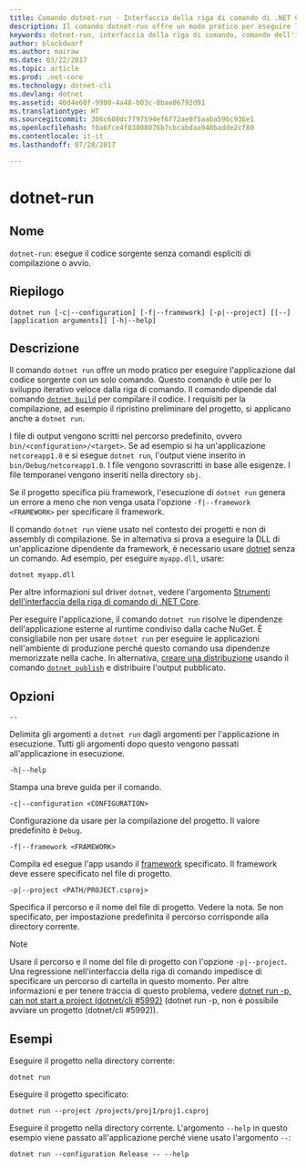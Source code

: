 ```yaml
---
title: Comando dotnet-run - Interfaccia della riga di comando di .NET Core
description: Il comando dotnet-run offre un modo pratico per eseguire l'applicazione dal codice sorgente.
keywords: dotnet-run, interfaccia della riga di comando, comando dell'interfaccia della riga di comando, .NET Core
author: blackdwarf
ms.author: mairaw
ms.date: 03/22/2017
ms.topic: article
ms.prod: .net-core
ms.technology: dotnet-cli
ms.devlang: dotnet
ms.assetid: 40d4e60f-9900-4a48-b03c-0bae06792d91
ms.translationtype: HT
ms.sourcegitcommit: 306c608dc7f97594ef6f72ae0f5aaba596c936e1
ms.openlocfilehash: f0a6fce4f83808076b7cbcabdaa948badde2cf80
ms.contentlocale: it-it
ms.lasthandoff: 07/28/2017

---
```


# <a name="dotnet-run"></a>dotnet-run

## <a name="name"></a>Nome 

`dotnet-run`: esegue il codice sorgente senza comandi espliciti di compilazione o avvio.

## <a name="synopsis"></a>Riepilogo

`dotnet run [-c|--configuration] [-f|--framework] [-p|--project] [[--] [application arguments]] [-h|--help]`

## <a name="description"></a>Descrizione

Il comando `dotnet run` offre un modo pratico per eseguire l'applicazione dal codice sorgente con un solo comando. Questo comando è utile per lo sviluppo iterativo veloce dalla riga di comando. Il comando dipende dal comando [`dotnet build`](dotnet-build.md) per compilare il codice. I requisiti per la compilazione, ad esempio il ripristino preliminare del progetto, si applicano anche a `dotnet run`. 

I file di output vengono scritti nel percorso predefinito, ovvero `bin/<configuration>/<target>`. Se ad esempio si ha un'applicazione `netcoreapp1.0` e si esegue `dotnet run`, l'output viene inserito in `bin/Debug/netcoreapp1.0`. I file vengono sovrascritti in base alle esigenze. I file temporanei vengono inseriti nella directory `obj`. 

Se il progetto specifica più framework, l'esecuzione di `dotnet run` genera un errore a meno che non venga usata l'opzione `-f|--framework <FRAMEWORK>` per specificare il framework.

Il comando `dotnet run` viene usato nel contesto dei progetti e non di assembly di compilazione. Se in alternativa si prova a eseguire la DLL di un'applicazione dipendente da framework, è necessario usare [dotnet](dotnet.md) senza un comando. Ad esempio, per eseguire `myapp.dll`, usare:
 
```
dotnet myapp.dll
```

Per altre informazioni sul driver `dotnet`, vedere l'argomento [Strumenti dell'interfaccia della riga di comando di .NET Core](index.md).

Per eseguire l'applicazione, il comando `dotnet run` risolve le dipendenze dell'applicazione esterne al runtime condiviso dalla cache NuGet. È consigliabile non per usare `dotnet run` per eseguire le applicazioni nell'ambiente di produzione perché questo comando usa dipendenze memorizzate nella cache. In alternativa, [creare una distribuzione](../deploying/index.md) usando il comando [`dotnet publish`](dotnet-publish.md) e distribuire l'output pubblicato. 

## <a name="options"></a>Opzioni

`--`

Delimita gli argomenti a `dotnet run` dagli argomenti per l'applicazione in esecuzione. Tutti gli argomenti dopo questo vengono passati all'applicazione in esecuzione. 

`-h|--help`

Stampa una breve guida per il comando.

`-c|--configuration <CONFIGURATION>`

Configurazione da usare per la compilazione del progetto. Il valore predefinito è `Debug`.

`-f|--framework <FRAMEWORK>`

Compila ed esegue l'app usando il [framework](../../standard/frameworks.md) specificato. Il framework deve essere specificato nel file di progetto.

`-p|--project <PATH/PROJECT.csproj>`

Specifica il percorso e il nome del file di progetto. Vedere la nota. Se non specificato, per impostazione predefinita il percorso corrisponde alla directory corrente.

> [!NOTE]
> Usare il percorso e il nome del file di progetto con l'opzione `-p|--project`. Una regressione nell'interfaccia della riga di comando impedisce di specificare un percorso di cartella in questo momento. Per altre informazioni e per tenere traccia di questo problema, vedere [dotnet run -p, can not start a project (dotnet/cli #5992)](https://github.com/dotnet/cli/issues/5992) (dotnet run -p, non è possibile avviare un progetto (dotnet/cli #5992)).

## <a name="examples"></a>Esempi

Eseguire il progetto nella directory corrente:

`dotnet run` 

Eseguire il progetto specificato:

`dotnet run --project /projects/proj1/proj1.csproj`

Eseguire il progetto nella directory corrente. L'argomento `--help` in questo esempio viene passato all'applicazione perché viene usato l'argomento `--`:

`dotnet run --configuration Release -- --help`

